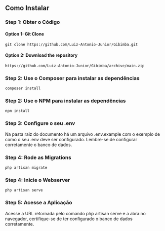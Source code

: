 ## Como Instalar
### Step 1: Obter o Código
#### Option 1: Git Clone

	git clone https://github.com/Luiz-Antonio-Junior/Gibimba.git

#### Option 2: Download the repository

    https://github.com/Luiz-Antonio-Junior/Gibimba/archive/main.zip

### Step 2: Use o Composer para instalar as dependências

	composer install
	
### Step 2: Use o NPM para instalar as dependências
    
    npm install

### Step 3: Configure o seu .env

Na pasta raiz do documento há um arquivo .env.example com o exemplo de como o seu .env deve ser configurado. Lembre-se de configurar corretamente o banco de dados.

### Step 4: Rode as Migrations

    php artisan migrate

### Step 4: Inicie o Webserver

    php artisan serve
    
### Step 5: Acesse a Aplicação

Acesse a URL retornada pelo comando php artisan serve e a abra no navegador, certifique-se de ter configurado o banco de dados corretamente.
